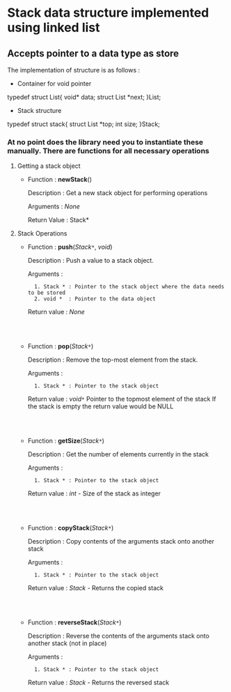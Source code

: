 # Stack data structure implemented using linked list

## Accepts pointer to a data type as store

The implementation of structure is as follows : 

* Container for void pointer

typedef struct List{
	void* data;
	struct List *next;
}List; 

* Stack structure

typedef struct stack{
	struct List *top;
	int size;
}Stack; 

### At no point does the library need you to instantiate these manually. There are functions for all necessary operations

1. Getting a stack object

    * Function : **newStack**()

        Description : Get a new stack object for performing operations
        
        Arguments : *None*
        
        Return Value : Stack*

    
2. Stack Operations

    * Function : **push**(*Stack`*`*, *void*)

        Description : Push a value to a stack object.

        Arguments : 

            1. Stack * : Pointer to the stack object where the data needs to be stored
            2. void *  : Pointer to the data object

        Return value : *None*

    <br/><br/>

    * Function : **pop**(*Stack`*`*)

        Description : Remove the top-most element from the stack.

        Arguments : 

            1. Stack * : Pointer to the stack object 

        Return value : *void`*`* 
            Pointer to the topmost element of the stack
            If the stack is empty the return value would be NULL

    <br/><br/>

    * Function : **getSize**(*Stack`*`*)

        Description : Get the number of elements currently in the stack

        Arguments : 

            1. Stack * : Pointer to the stack object 

        Return value : *int* - Size of the stack as integer

    <br/><br/>

    * Function : **copyStack**(*Stack`*`*)

        Description : Copy contents of the arguments stack onto another stack

        Arguments : 

            1. Stack * : Pointer to the stack object 

        Return value : *Stack* - Returns the copied stack

    <br/><br/>

    * Function : **reverseStack**(*Stack`*`*)

        Description : Reverse the contents of the arguments stack onto another stack (not in place)

        Arguments : 

            1. Stack * : Pointer to the stack object 

        Return value : *Stack* - Returns the reversed stack
    
    <br/><br/>